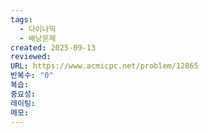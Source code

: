 ```yaml
---
tags:
  - 다이나믹
  - 배낭문제
created: 2025-09-13
reviewed:
URL: https://www.acmicpc.net/problem/12865
반복수: "0"
복습:
중요성:
레이팅:
메모:
---
```

